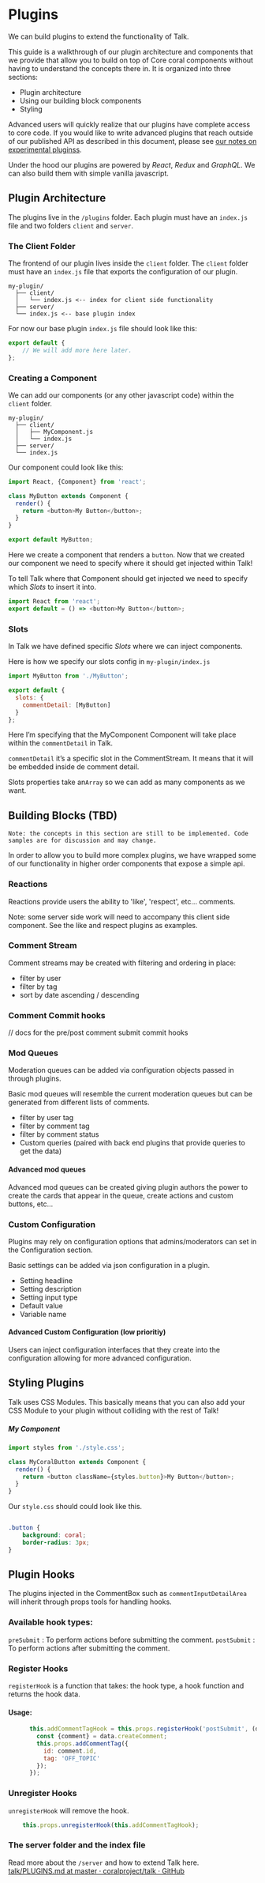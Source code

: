# Plugins
We can build plugins to extend the functionality of Talk.  

This guide is a walkthrough of our plugin architecture and components that we provide that allow you to build on top of Core coral components without having to understand the concepts there in. It is organized into three sections:

* Plugin architecture
* Using our building block components
* Styling

Advanced users will quickly realize that our plugins have complete access to core code. If you would like to write advanced plugins that reach outside of our published API as described in this document, please see [our notes on experimental pluginss](PLUGINS-experimental.md).

Under the hood our plugins are powered by *React*, *Redux* and *GraphQL*. We can also build them with simple vanilla javascript.

## Plugin Architecture

The plugins live in the `/plugins` folder. Each plugin must have an `index.js` file and two folders `client` and `server`.

### The Client Folder
The frontend of our plugin lives inside the `client` folder. The `client`  folder must have an `index.js` file that exports the configuration of our plugin.

```
my-plugin/
  ├── client/
  │   └── index.js <-- index for client side functionality
  ├── server/
  └── index.js <-- base plugin index
```

For now our base plugin `index.js` file should look like this:

```js
export default {
	// We will add more here later.
};
```

###  Creating a Component

We can add our components (or any other javascript code) within the `client` folder.

```
my-plugin/
  ├── client/
  │   ├── MyComponent.js
  │   └── index.js
  ├── server/
  └── index.js
```

Our component could look like this:

```js
import React, {Component} from 'react';

class MyButton extends Component {
  render() {
    return <button>My Button</button>;
  }
}

export default MyButton;
```

Here we create a component that renders a `button`. Now that we created our component we need to specify where it should get injected within Talk!

To tell Talk where that Component should get injected we need to specify which *Slots* to insert it into.

```js
import React from 'react';
export default = () => <button>My Button</button>;
```

### Slots
In Talk we have defined specific *Slots* where we can inject components.

Here is how we specify our slots config in `my-plugin/index.js`

```js
import MyButton from './MyButton';

export default {
  slots: {
    commentDetail: [MyButton]
  }
};
```

Here I’m specifying that the MyComponent Component will take place within the `commentDetail` in Talk.

`commentDetail` it’s a specific slot in the CommentStream. It means that it will be embedded inside de comment detail.

Slots properties take an`Array` so we can add as many components as we want.

## Building Blocks (TBD)

`Note: the concepts in this section are still to be implemented. Code samples are for discussion and may change.`

In order to allow you to build more complex plugins, we have wrapped some of our functionality in higher order components that expose a simple api.

### Reactions

Reactions provide users the ability to 'like', 'respect', etc... comments.

Note: some server side work will need to accompany this client side component. See the like and respect plugins as examples.

### Comment Stream

Comment streams may be created with filtering and ordering in place:

* filter by user
* filter by tag
* sort by date ascending / descending

### Comment Commit hooks

// docs for the pre/post comment submit commit hooks

### Mod Queues

Moderation queues can be added via configuration objects passed in through plugins.

Basic mod queues will resemble the current moderation queues but can be generated from different lists of comments.

* filter by user tag
* filter by comment tag
* filter by comment status
* Custom queries (paired with back end plugins that provide queries to get the data)

#### Advanced mod queues

Advanced mod queues can be created giving plugin authors the power to create the cards that appear in the queue, create actions and custom buttons, etc...

### Custom Configuration

Plugins may rely on configuration options that admins/moderators can set in the Configuration section.

Basic settings can be added via json configuration in a plugin.

* Setting headline
* Setting description
* Setting input type
* Default value
* Variable name

#### Advanced Custom Configuration (low prioritiy)

Users can inject configuration interfaces that they create into the configuration allowing for more advanced configuration.


## Styling Plugins
Talk uses CSS Modules. This basically means that you can also add your CSS Module to your plugin without colliding with the rest of Talk!

##### My Component
```js
import styles from './style.css';

class MyCoralButton extends Component {
  render() {
    return <button className={styles.button}>My Button</button>;
  }
}
````

Our `style.css` should could look like this.
```css

.button {
	background: coral;
	border-radius: 3px;
}
```

## Plugin Hooks
The plugins injected in the CommentBox such as `commentInputDetailArea` will inherit through props tools for handling hooks.

### Available hook types:
`preSubmit` : To perform actions before submitting the comment.
`postSubmit` : To perform actions after submitting the comment.

### Register Hooks
`registerHook` is a function that takes: the hook type, a hook function and returns the hook data.

#### Usage:
```js
      this.addCommentTagHook = this.props.registerHook('postSubmit', (data) => {
        const {comment} = data.createComment;
        this.props.addCommentTag({
          id: comment.id,
          tag: 'OFF_TOPIC'
        });
      });
```

### Unregister Hooks

`unregisterHook` will remove the hook.

```js
	this.props.unregisterHook(this.addCommentTagHook);
```

### The server folder and the index file
Read more about the `/server` and how to extend Talk here.
[talk/PLUGINS.md at master · coralproject/talk · GitHub](https://github.com/coralproject/talk/blob/master/PLUGINS.md)
